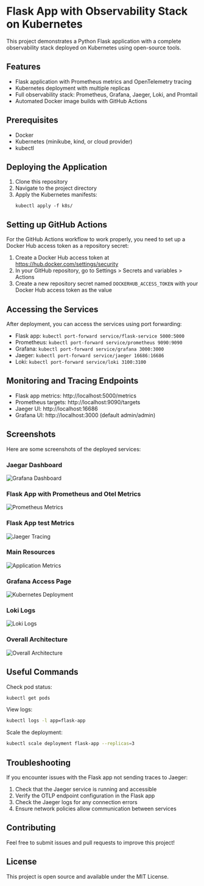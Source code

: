 # Flask App with Observability Stack on Kubernetes

This project demonstrates a Python Flask application with a complete observability stack deployed on Kubernetes using open-source tools.

## Features

- Flask application with Prometheus metrics and OpenTelemetry tracing
- Kubernetes deployment with multiple replicas
- Full observability stack: Prometheus, Grafana, Jaeger, Loki, and Promtail
- Automated Docker image builds with GitHub Actions

## Prerequisites

- Docker
- Kubernetes (minikube, kind, or cloud provider)
- kubectl

## Deploying the Application

1. Clone this repository
2. Navigate to the project directory
3. Apply the Kubernetes manifests:
   ```
   kubectl apply -f k8s/
   ```

## Setting up GitHub Actions

For the GitHub Actions workflow to work properly, you need to set up a Docker Hub access token as a repository secret:

1. Create a Docker Hub access token at https://hub.docker.com/settings/security
2. In your GitHub repository, go to Settings > Secrets and variables > Actions
3. Create a new repository secret named `DOCKERHUB_ACCESS_TOKEN` with your Docker Hub access token as the value

## Accessing the Services

After deployment, you can access the services using port forwarding:

- Flask app: `kubectl port-forward service/flask-service 5000:5000`
- Prometheus: `kubectl port-forward service/prometheus 9090:9090`
- Grafana: `kubectl port-forward service/grafana 3000:3000`
- Jaeger: `kubectl port-forward service/jaeger 16686:16686`
- Loki: `kubectl port-forward service/loki 3100:3100`

## Monitoring and Tracing Endpoints

- Flask app metrics: http://localhost:5000/metrics
- Prometheus targets: http://localhost:9090/targets
- Jaeger UI: http://localhost:16686
- Grafana UI: http://localhost:3000 (default admin/admin)

## Screenshots

Here are some screenshots of the deployed services:

### Jaegar Dashboard
![Grafana Dashboard](screenshots/grafana-dashboard.png)

### Flask App with Prometheus and Otel Metrics
![Prometheus Metrics](screenshots/prometheus-dashboard.png)

### Flask App test Metrics
![Jaeger Tracing](screenshots/jaeger-tracing.png)

### Main Resources
![Application Metrics](screenshots/flask-app-metrics.png)

### Grafana Access Page
![Kubernetes Deployment](screenshots/kubernetes-deployment.png)

### Loki Logs
![Loki Logs](screenshots/loki-logs.png)

### Overall Architecture
![Overall Architecture](screenshots/overall-architecture.png)

## Useful Commands

Check pod status:
```bash
kubectl get pods
```

View logs:
```bash
kubectl logs -l app=flask-app
```

Scale the deployment:
```bash
kubectl scale deployment flask-app --replicas=3
```

## Troubleshooting

If you encounter issues with the Flask app not sending traces to Jaeger:
1. Check that the Jaeger service is running and accessible
2. Verify the OTLP endpoint configuration in the Flask app
3. Check the Jaeger logs for any connection errors
4. Ensure network policies allow communication between services

## Contributing

Feel free to submit issues and pull requests to improve this project!

## License

This project is open source and available under the MIT License.
